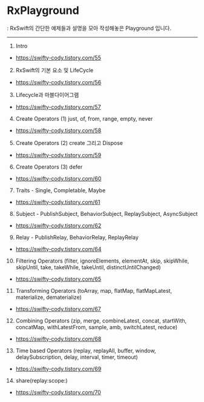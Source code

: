 # RxPlayground

: RxSwift의 간단한 예제들과 설명을 모아 작성해놓은 Playground 입니다.

-------------------------------------------------------

1. Intro
- https://swifty-cody.tistory.com/55

2. RxSwift의 기본 요소 및 LifeCycle
- https://swifty-cody.tistory.com/56

3. Lifecycle과 마블다이어그램
- https://swifty-cody.tistory.com/57

4. Create Operators (1) just, of, from, range, empty, never
- https://swifty-cody.tistory.com/58

5. Create Operators (2) create 그리고 Dispose
- https://swifty-cody.tistory.com/59

6. Create Operators (3) defer
- https://swifty-cody.tistory.com/60

7. Traits - Single, Completable, Maybe
- https://swifty-cody.tistory.com/61

8. Subject - PublishSubject, BehaviorSubject, ReplaySubject, AsyncSubject
- https://swifty-cody.tistory.com/62

9. Relay - PublishRelay, BehaviorRelay, ReplayRelay
- https://swifty-cody.tistory.com/64

10. Filtering Operators
(filter, ignoreElements, elementAt, skip, skipWhile, skipUntil, take, takeWhile, takeUntil, distinctUntilChanged)
- https://swifty-cody.tistory.com/65

11. Transforming Operators
(toArray, map, flatMap, flatMapLatest, materialize, dematerialize)
- https://swifty-cody.tistory.com/67

12. Combining Operators
(zip, merge, combineLatest, concat, startWith, concatMap, withLatestFrom, sample, amb, switchLatest, reduce)
- https://swifty-cody.tistory.com/68

13. Time based Operators
(replay, replayAll, buffer, window, delaySubscription, delay, interval, timer, timeout)
- https://swifty-cody.tistory.com/69

14. share(replay:scope:)
- https://swifty-cody.tistory.com/70
